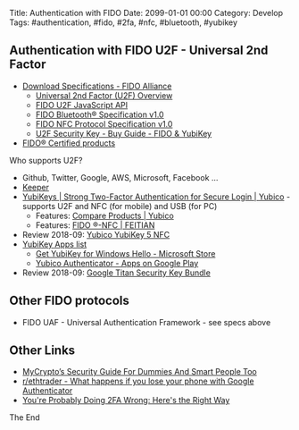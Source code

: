 Title:  Authentication with FIDO
Date: 2099-01-01 00:00
Category: Develop
Tags: #authentication, #fido, #2fa, #nfc, #bluetooth, #yubikey

## Authentication with FIDO U2F - Universal 2nd Factor

* [Download Specifications - FIDO Alliance](https://fidoalliance.org/specifications/download/)
    * [Universal 2nd Factor (U2F) Overview](https://fidoalliance.org/specs/fido-u2f-v1.2-ps-20170411/fido-u2f-overview-v1.2-ps-20170411.html)
    * [FIDO U2F JavaScript API](https://fidoalliance.org/specs/fido-u2f-v1.2-ps-20170411/fido-u2f-javascript-api-v1.2-ps-20170411.html)
    * [FIDO Bluetooth® Specification v1.0](https://fidoalliance.org/specs/fido-u2f-v1.2-ps-20170411/fido-u2f-bt-protocol-v1.2-ps-20170411.html)
    * [FIDO NFC Protocol Specification v1.0](https://fidoalliance.org/specs/fido-u2f-v1.2-ps-20170411/fido-u2f-nfc-protocol-v1.2-ps-20170411.html)
    * [U2F Security Key - Buy Guide - FIDO & YubiKey](https://u2f-key.tech/)
* [FIDO® Certified products](https://fidoalliance.org/certification/fido-certified-products/)

Who supports U2F?

* Github, Twitter, Google, AWS, Microsoft, Facebook ...
* [Keeper](SecPasswordMgrs.md)
* [YubiKeys | Strong Two-Factor Authentication for Secure Login | Yubico](https://www.yubico.com/products/yubikey-hardware/) - supports U2F and NFC (for mobile) and USB (for PC)
    * Features: [Compare Products | Yubico](https://www.yubico.com/products/yubikey-hardware/compare-products-series/)
    * Features: [FIDO ®-NFC | FEITIAN](https://www.ftsafe.com/Products/FIDO/NFC)
* Review 2018-09: [Yubico YubiKey 5 NFC](https://www.pcmag.com/review/363889/yubico-yubikey-5-nfc)
* [YubiKey Apps list](https://www.yubico.com/setup/#yubikey-5-series)
    * [Get YubiKey for Windows Hello - Microsoft Store](https://www.microsoft.com/en-us/p/yubikey-for-windows-hello/9nblggh511m5?SilentAuth=1&wa=wsignin1.0&activetab=pivot:overviewtab)
    * [Yubico Authenticator - Apps on Google Play](https://play.google.com/store/apps/details?id=com.yubico.yubioath&hl=en)
* Review 2018-09: [Google Titan Security Key Bundle](https://www.pcmag.com/review/363644/google-titan-security-key-bundle)

## Other FIDO protocols

* FIDO UAF - Universal Authentication Framework - see specs above

## Other Links

* [MyCrypto’s Security Guide For Dummies And Smart People Too](https://medium.com/mycrypto/mycryptos-security-guide-for-dummies-and-smart-people-too-ab178299c82e)
* [r/ethtrader - What happens if you lose your phone with Google Authenticator](https://www.reddit.com/r/ethtrader/comments/6vwk7p/what_happens_if_you_lose_your_phone_with_google/)
* [You're Probably Doing 2FA Wrong: Here's the Right Way](https://www.tomsguide.com/us/2fa-right-way,news-29824.html)
        
The End
